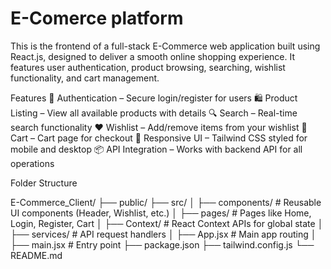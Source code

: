 # E-Comerce platform

This is the frontend of a full-stack E-Commerce web application built using React.js, designed to deliver a smooth online shopping experience. It features user authentication, product browsing, searching, wishlist functionality, and cart management.

 Features
🔐 Authentication – Secure login/register for users
🛍️ Product Listing – View all available products with details
🔍 Search – Real-time search functionality
❤️ Wishlist – Add/remove items from your wishlist
🛒 Cart – Cart page for checkout
🎨 Responsive UI – Tailwind CSS styled for mobile and desktop
📦 API Integration – Works with backend API for all operations

Folder Structure

E-Commerce_Client/
├── public/
├── src/
│   ├── components/         # Reusable UI components (Header, Wishlist, etc.)
│   ├── pages/              # Pages like Home, Login, Register, Cart
│   ├── Context/            # React Context APIs for global state
│   ├── services/           # API request handlers
│   ├── App.jsx             # Main app routing
│   ├── main.jsx            # Entry point
├── package.json
├── tailwind.config.js
└── README.md
